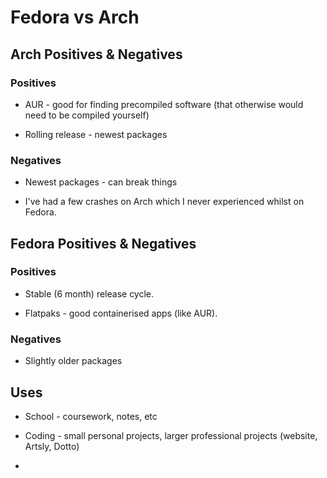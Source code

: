 # Fedora vs Arch

## Arch Positives & Negatives

### Positives

- AUR - good for finding precompiled software (that otherwise would need to be compiled yourself)

- Rolling release - newest packages

### Negatives

- Newest packages - can break things

- I've had a few crashes on Arch which I never experienced whilst on Fedora.

## Fedora Positives & Negatives

### Positives

- Stable (6 month) release cycle.

- Flatpaks - good containerised apps (like AUR).

### Negatives

* Slightly older packages

## Uses

- School - coursework, notes, etc

- Coding - small personal projects, larger professional projects (website, Artsly, Dotto)

- 
